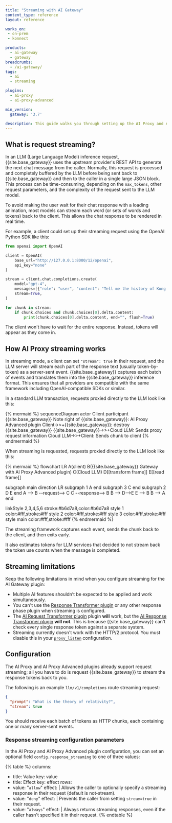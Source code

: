 ```yaml
---
title: "Streaming with AI Gateway"
content_type: reference
layout: reference

works_on:
 - on-prem
 - konnect

products:
  - ai-gateway
  - gateway
breadcrumbs:
  - /ai-gateway/
tags:
  - ai
  - streaming

plugins:
  - ai-proxy
  - ai-proxy-advanced

min_version:
  gateway: '3.7'

description: This guide walks you through setting up the AI Proxy and AI Proxy Advanced plugin with streaming.
---
```


## What is request streaming?

In an LLM (Large Language Model) inference request, {{site.base_gateway}} uses the upstream provider's REST API to generate the next chat message from the caller.
Normally, this request is processed and completely buffered by the LLM before being sent back to {{site.base_gateway}} and then to the caller in a single large JSON block. This process can be time-consuming, depending on the `max_tokens`, other request parameters, and the complexity of the request sent to the LLM model.

To avoid making the user wait for their chat response with a loading animation, most models can stream each word (or sets of words and tokens) back to the client. This allows the chat response to be rendered in real time.

For example, a client could set up their streaming request using the OpenAI Python SDK like this:

```python
from openai import OpenAI

client = OpenAI(
    base_url="http://127.0.0.1:8000/12/openai",
    api_key="none"
)

stream = client.chat.completions.create(
    model="gpt-4",
    messages=[{"role": "user", "content": "Tell me the history of Kong Inc."}],
    stream=True,
)

for chunk in stream:
    if chunk.choices and chunk.choices[0].delta.content:
        print(chunk.choices[0].delta.content, end="", flush=True)
```

The client won't have to wait for the entire response. Instead, tokens will appear as they come in.

## How AI Proxy streaming works

In streaming mode, a client can set `"stream": true` in their request, and the LLM server will stream each part of the response text (usually token-by-token) as a server-sent event.
{{site.base_gateway}} captures each batch of events and translates them into the {{site.base_gateway}} inference format. This ensures that all providers are compatible with the same framework including OpenAI-compatible SDKs or similar.

In a standard LLM transaction, requests proxied directly to the LLM look like this:

{% mermaid %}
sequenceDiagram
  actor Client
  participant {{site.base_gateway}}
  Note right of {{site.base_gateway}}: AI Proxy Advanced plugin
  Client->>+{{site.base_gateway}}:
  destroy {{site.base_gateway}}
  {{site.base_gateway}}->>+Cloud LLM: Sends proxy request information
  Cloud LLM->>+Client: Sends chunk to client
{% endmermaid %}

When streaming is requested, requests proxied directly to the LLM look like this:

{% mermaid %}
flowchart LR
  A(client)
  B({{site.base_gateway}} Gateway with
  AI Proxy Advanced plugin)
  C(Cloud LLM)
  D[[transform frame]]
  E[[read frame]]

subgraph main
direction LR
  subgraph 1
  A
  end
  subgraph 3
  C
  end
  subgraph 2
  D
  E
  end
  A --> B --request--> C
  C --response--> B
  B --> D-->E
  E --> B
  B --> A
end

  linkStyle 2,3,4,5,6 stroke:#b6d7a8,color:#b6d7a8
  style 1 color:#fff,stroke:#fff
  style 2 color:#fff,stroke:#fff
  style 3 color:#fff,stroke:#fff
  style main color:#fff,stroke:#fff
{% endmermaid %}

The streaming framework captures each event, sends the chunk back to the client, and then exits early.

It also estimates tokens for LLM services that decided to not stream back the token use counts when the message is completed.

## Streaming limitations

Keep the following limitations in mind when you configure streaming for the AI Gateway plugin:

* Multiple AI features shouldn’t be expected to be applied and work simultaneously.
* You can't use the [Response Transformer plugin](/plugins/response-transformer/) or any other response phase plugin when streaming is configured.
* The [AI Request Transformer plugin](/plugins/ai-request-transformer/) plugin **will** work, but the [AI Response Transformer plugin](/plugins/ai-response-transformer/) **will not**. This is because {{site.base_gateway}} can't check every single response token against a separate system.
* Streaming currently doesn't work with the HTTP/2 protocol. You must disable this in your [`proxy_listen`](/gateway/configuration/#proxy-listen) configuration.

## Configuration

The AI Proxy and AI Proxy Advanced plugins already support request streaming; all you have to do is request {{site.base_gateway}} to stream the response tokens back to you.

The following is an example `llm/v1/completions` route streaming request:

```json
{
  "prompt": "What is the theory of relativity?",
  "stream": true
}
```

You should receive each batch of tokens as HTTP chunks, each containing one or many server-sent events.

### Response streaming configuration parameters

In the AI Proxy and AI Proxy Advanced plugin configuration, you can set an optional field `config.response_streaming` to one of three values:

{% table %}
columns:
  - title: Value
    key: value
  - title: Effect
    key: effect
rows:
  - value: "`allow`"
    effect: |
      Allows the caller to optionally specify a streaming response in their request (default is not-stream).
  - value: "`deny`"
    effect: |
      Prevents the caller from setting `stream=true` in their request.
  - value: "`always`"
    effect: |
      Always returns streaming responses, even if the caller hasn't specified it in their request.
{% endtable %}
